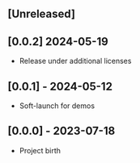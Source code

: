 ## [Unreleased]

## [0.0.2] 2024-05-19

* Release under additional licenses

## [0.0.1] - 2024-05-12

* Soft-launch for demos

## [0.0.0] - 2023-07-18

* Project birth
